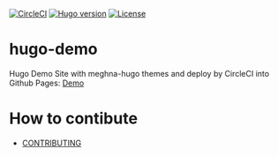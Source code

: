 [![CircleCI](https://circleci.com/gh/2muchcrazythings/hugo-demo.svg?style=svg)](https://circleci.com/gh/2muchcrazythings/hugo-demo)
[![Hugo version](https://img.shields.io/badge/hugo-v0.54-ff69b4.svg)](http://gohugo.io/)
[![License](https://img.shields.io/badge/license-MIT-blue.svg)](https://github.com/2muchcrazythings/hugo-demo/blob/master/LICENSE)
# hugo-demo
Hugo Demo Site with meghna-hugo themes and deploy by CircleCI into Github Pages: [Demo](https://2muchcrazythings.github.io/hugo-demo/)

# How to contibute
- [CONTRIBUTING](CONTRIBUTING.md)
